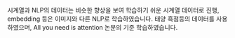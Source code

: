 시계열과 NLP의 데이터는 비슷한 향상을 보여 학습하기 쉬운 시계열 데이터로 진행, embedding 등은 이미지와 다른 NLP로 학습하였습니다.
태양 흑점등의 데이터를 사용하였으며, All you need is attention 논문의 기준 학습하였습니다.
